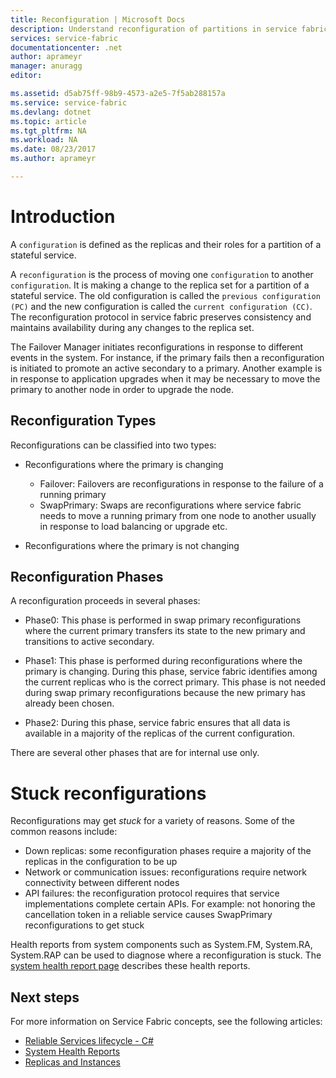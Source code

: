 ```yaml
---
title: Reconfiguration | Microsoft Docs
description: Understand reconfiguration of partitions in service fabric
services: service-fabric
documentationcenter: .net
author: aprameyr
manager: anuragg
editor: 

ms.assetid: d5ab75ff-98b9-4573-a2e5-7f5ab288157a
ms.service: service-fabric
ms.devlang: dotnet
ms.topic: article
ms.tgt_pltfrm: NA
ms.workload: NA
ms.date: 08/23/2017
ms.author: aprameyr

---
```


# Introduction
A `configuration` is defined as the replicas and their roles for a partition of a stateful service.

A `reconfiguration` is the process of moving one `configuration` to another `configuration`. It is making a change to the replica set for a partition of a stateful service. The old configuration is called the `previous configuration (PC)` and the new configuration is called the `current configuration (CC)`. The reconfiguration protocol in service fabric preserves consistency and maintains availability during any changes to the replica set.

The Failover Manager initiates reconfigurations in response to different events in the system. For instance, if the primary fails then a reconfiguration is initiated to promote an active secondary to a primary. Another example is in response to application upgrades when it may be necessary to move the primary to another node in order to upgrade the node.

## Reconfiguration Types
Reconfigurations can be classified into two types:

- Reconfigurations where the primary is changing
    - Failover: Failovers are reconfigurations in response to the failure of a running primary
    - SwapPrimary: Swaps are reconfigurations where service fabric needs to move a running primary from one node to another usually in response to load balancing or upgrade etc.

- Reconfigurations where the primary is not changing

## Reconfiguration Phases
A reconfiguration proceeds in several phases:

- Phase0: This phase is performed in swap primary reconfigurations where the current primary transfers its state to the new primary and transitions to active secondary.

- Phase1: This phase is performed during reconfigurations where the primary is changing. During this phase, service fabric identifies among the current replicas who is the correct primary. This phase is not needed during swap primary reconfigurations because the new primary has already been chosen. 

- Phase2: During this phase, service fabric ensures that all data is available in a majority of the replicas of the current configuration.

There are several other phases that are for internal use only.

# Stuck reconfigurations
Reconfigurations may get *stuck* for a variety of reasons. Some of the common reasons include:

- Down replicas: some reconfiguration phases require a majority of the replicas in the configuration to be up
- Network or communication issues: reconfigurations require network connectivity between different nodes
- API failures: the reconfiguration protocol requires that service implementations complete certain APIs. For example: not honoring the cancellation token in a reliable service causes SwapPrimary reconfigurations to get stuck

Health reports from system components such as System.FM, System.RA, System.RAP can be used to diagnose where a reconfiguration is stuck. The [system health report page](service-fabric-understand-and-troubleshoot-with-system-health-reports.md) describes these health reports.

## Next steps
For more information on Service Fabric concepts, see the following articles:

- [Reliable Services lifecycle - C#](service-fabric-reliable-services-lifecycle.md)
- [System Health Reports](service-fabric-understand-and-troubleshoot-with-system-health-reports.md)
- [Replicas and Instances](service-fabric-concepts-replica-lifecycle.md)